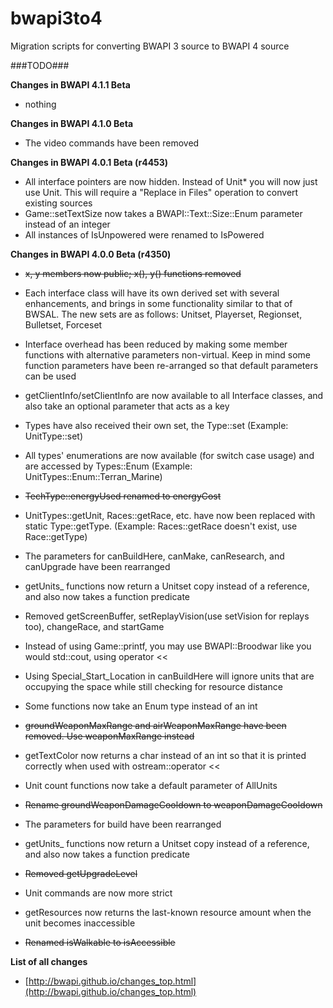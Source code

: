 # bwapi3to4
Migration scripts for converting BWAPI 3 source to BWAPI 4 source

###TODO###

**Changes in BWAPI 4.1.1 Beta**

- nothing


**Changes in BWAPI 4.1.0 Beta**

- The video commands have been removed


**Changes in BWAPI 4.0.1 Beta (r4453)**

- All interface pointers are now hidden. Instead of Unit* you will now just use Unit. This will require a "Replace in Files" operation to convert existing sources
- Game::setTextSize now takes a BWAPI::Text::Size::Enum parameter instead of an integer
- All instances of IsUnpowered were renamed to IsPowered


**Changes in BWAPI 4.0.0 Beta (r4350)**

- ~~x, y members now public; x(), y() functions removed~~


- Each interface class will have its own derived set with several enhancements, and brings in some functionality similar to that of BWSAL. The new sets are as follows: Unitset, Playerset, Regionset, Bulletset, Forceset
- Interface overhead has been reduced by making some member functions with alternative parameters non-virtual. Keep in mind some function parameters have been re-arranged so that default parameters can be used
- getClientInfo/setClientInfo are now available to all Interface classes, and also take an optional parameter that acts as a key


- Types have also received their own set, the Type::set (Example: UnitType::set)
- All types' enumerations are now available (for switch case usage) and are accessed by Types::Enum (Example: UnitTypes::Enum::Terran_Marine)
- ~~TechType::energyUsed renamed to energyCost~~
- UnitTypes::getUnit, Races::getRace, etc. have now been replaced with static Type::getType. (Example: Races::getRace doesn't exist, use Race::getType)


- The parameters for canBuildHere, canMake, canResearch, and canUpgrade have been rearranged
- getUnits_ functions now return a Unitset copy instead of a reference, and also now takes a function predicate
- Removed getScreenBuffer, setReplayVision(use setVision for replays too), changeRace, and startGame
- Instead of using Game::printf, you may use BWAPI::Broodwar like you would std::cout, using operator <<
- Using Special_Start_Location in canBuildHere will ignore units that are occupying the space while still checking for resource distance
- Some functions now take an Enum type instead of an int


- ~~groundWeaponMaxRange and airWeaponMaxRange have been removed. Use weaponMaxRange instead~~
- getTextColor now returns a char instead of an int so that it is printed correctly when used with ostream::operator <<
- Unit count functions now take a default parameter of AllUnits
- ~~Rename groundWeaponDamageCooldown to weaponDamageCooldown~~


- The parameters for build have been rearranged
- getUnits_ functions now return a Unitset copy instead of a reference, and also now takes a function predicate
- ~~Removed getUpgradeLevel~~
- Unit commands are now more strict
- getResources now returns the last-known resource amount when the unit becomes inaccessible


- ~~Renamed isWalkable to isAccessible~~


**List of all changes**
- [http://bwapi.github.io/changes_top.html](http://bwapi.github.io/changes_top.html)


<!--
* Position, TilePosition, and the new WalkPosition now all share the same class template: Point.

* Convert derived sets: Unitset, Playerset, Regionset, Bulletset, Forceset, e.g. "std::set<Unit*>" -> "BWAPI::Unitset"
* Interface overhead has been reduced by making some member functions with alternative parameters non-virtual
* Some function parameters re-arranged so that default parameters can be used
* getClientInfo, setClientInfo now available to all Interface classes

* Type::set (Example: UnitType::set)
* Type enumerations now available for switch case usage, accessed by Types::Enum (Example: UnitTypes::Enum::Terran_Marine)
* UnitTypes::getUnit, Races::getRace, etc. replaced with static Type::getType. (Example: Races::getRace doesn't exist, use Race::getType)

* canBuildHere, canMake, canResearch, and canUpgrade parameters rearranged
* getUnits_ functions now return a Unitset copy instead of a reference, and also now takes a function predicate.
* Removed getScreenBuffer, setReplayVision(use setVision for replays too), changeRace, and startGame 
* Using Special_Start_Location in canBuildHere will ignore units that are occupying the space while still checking for resource distance.
* Some functions now take an Enum type instead of an int.

* getTextColor now returns a char instead of an int
* Unit count functions now take a default parameter of AllUnits.

* build parameters rearranged
* Unit commands more strict
-->
